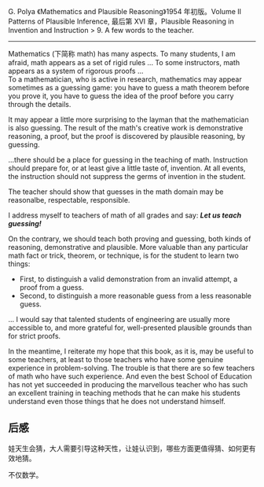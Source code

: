 G. Polya 《Mathematics and Plausible Reasoning》1954 年初版。Volume II Patterns of Plausible Inference, 最后第 XVI 章，Plausible Reasoning in Invention and Instruction > 9. A few words to the teacher.

----

Mathematics (下简称 math) has many aspects. To many students, I am afraid, math appears as a set of rigid rules
...
To some instructors, math appears as a system of rigorous proofs
...  
To a mathematician, who is active in research, mathematics may appear sometimes as a guessing game: you have to guess a math theorem before you prove it, you have to guess the idea of the proof before you carry through the details.

It may appear a little more surprising to the layman that the mathematician is also guessing. The result of the math's creative work is demonstrative reasoning, a proof, but the proof is discovered by plausible reasoning, by guessing.

...there should be a place for guessing in the teaching of math. Instruction should prepare for, or at least give a little taste of, invention. At all events, the instruction should not suppress the germs of invention in the student.

The teacher should show that guesses in the math domain may be reasonalbe, respectable, responsible.

I address myself to teachers of math of all grades and say: ***Let us teach guessing!***

On the contrary, we should teach both proving and guessing, both kinds of reasoning, demonstrative and plausible. More valuable than any particular math fact or trick, theorem, or technique, is for the student to learn two things:

- First, to distinguish a valid demonstration from an invalid attempt, a proof from a guess.
- Second, to distinguish a more reasonable guess from a less reasonable guess.

... I would say that talented students of engineering are usually more accessible to, and more grateful for, well-presented plausible grounds than for strict proofs.

In the meantime, I reiterate my hope that this book, as it is, may be useful to some teachers, at least to those teachers who have some genuine experience in problem-solving. The trouble is that there are so few teachers of math who have such experience. And even the best School of Education has not yet succeeded in producing the marvellous teacher who has such an excellent training in teaching methods that he can make his students understand even those things that he does not understand himself.

## 后感

娃天生会猜，大人需要引导这种天性，让娃认识到，哪些方面更值得猜、如何更有效地猜。

不仅数学。

